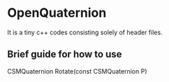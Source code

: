 # OpenQuaternion
It is a tiny c++ codes consisting solely of header files.
## Brief guide for how to use
CSMQuaternion Rotate(const CSMQuaternion P)

